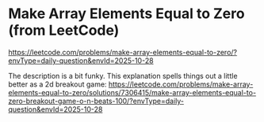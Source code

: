 # Make Array Elements Equal to Zero (from LeetCode)
https://leetcode.com/problems/make-array-elements-equal-to-zero/?envType=daily-question&envId=2025-10-28

The description is a bit funky. This explanation spells things out a little better as a 2d breakout game: https://leetcode.com/problems/make-array-elements-equal-to-zero/solutions/7306415/make-array-elements-equal-to-zero-breakout-game-o-n-beats-100/?envType=daily-question&envId=2025-10-28

